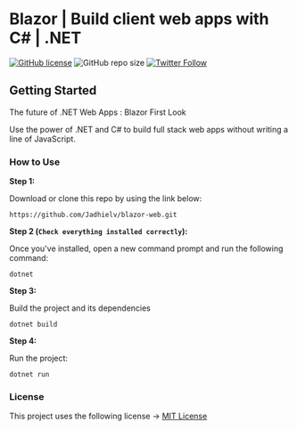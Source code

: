 # Blazor | Build client web apps with C# | .NET

[![GitHub license](https://img.shields.io/badge/license-MIT-blue.svg)](https://github.com/Jadhielv/blazor-web/blob/master/LICENSE)
![GitHub repo size](https://img.shields.io/github/repo-size/jadhielv/blazor-web)
[![Twitter Follow](https://img.shields.io/twitter/follow/jadhielv?style=social)](https://twitter.com/intent/follow?screen_name=jadhielv)

## Getting Started

The future of .NET Web Apps : Blazor First Look

Use the power of .NET and C# to build full stack web apps without writing a line of JavaScript.

### How to Use

**Step 1:**

Download or clone this repo by using the link below:

```
https://github.com/Jadhielv/blazor-web.git
```

**Step 2 (```Check everything installed correctly```):**

Once you've installed, open a new command prompt and run the following command:

```
dotnet
```

**Step 3:**

Build the project and its dependencies

```
dotnet build
```

**Step 4:**

Run the project:

```
dotnet run
```

### License

This project uses the following license -> [MIT License](LICENSE)
